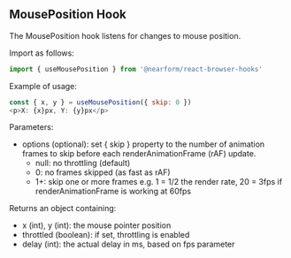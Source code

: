 ## MousePosition Hook

The MousePosition hook listens for changes to mouse position.

Import as follows:

```javascript
import { useMousePosition } from '@nearform/react-browser-hooks' 
```

Example of usage:

```javascript
const { x, y } = useMousePosition({ skip: 0 })
<p>X: {x}px, Y: {y}px</p>
```

Parameters:
- options (optional): set { skip } property to the number of animation frames to skip before each renderAnimationFrame (rAF) update.
    - null: no throttling (default)
    - 0: no frames skipped (as fast as rAF)
    - 1+: skip one or more frames e.g. 1 = 1/2 the render rate, 20 = 3fps if renderAnimationFrame is working at 60fps

Returns an object containing:
- x (int), y (int): the mouse pointer position
- throttled (boolean): if set, throttling is enabled
- delay (int): the actual delay in ms, based on fps parameter